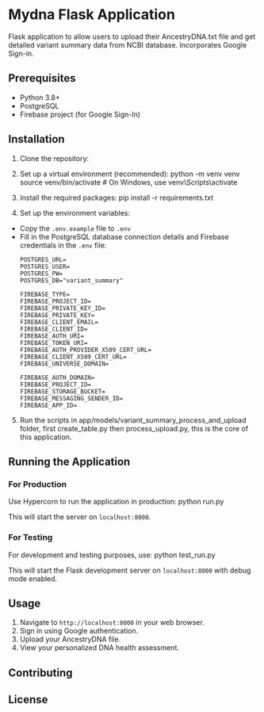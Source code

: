 # Mydna Flask Application
Flask application to allow users to upload their AncestryDNA.txt file and get detailed variant summary data from NCBI database. Incorporates Google Sign-in.

## Prerequisites

- Python 3.8+
- PostgreSQL
- Firebase project (for Google Sign-In)

## Installation

1. Clone the repository:

2. Set up a virtual environment (recommended):
    python -m venv venv
    source venv/bin/activate  # On Windows, use venv\Scripts\activate

3. Install the required packages:
    pip install -r requirements.txt

4. Set up the environment variables:
- Copy the `.env.example` file to `.env`
- Fill in the PostgreSQL database connection details and Firebase credentials in the `.env` file:
  ```
  POSTGRES_URL=
  POSTGRES_USER=
  POSTGRES_PW=
  POSTGRES_DB="variant_summary"  
  
  FIREBASE_TYPE=
  FIREBASE_PROJECT_ID=
  FIREBASE_PRIVATE_KEY_ID=
  FIREBASE_PRIVATE_KEY=
  FIREBASE_CLIENT_EMAIL=
  FIREBASE_CLIENT_ID=
  FIREBASE_AUTH_URI=
  FIREBASE_TOKEN_URI=
  FIREBASE_AUTH_PROVIDER_X509_CERT_URL=
  FIREBASE_CLIENT_X509_CERT_URL=
  FIREBASE_UNIVERSE_DOMAIN=

  FIREBASE_AUTH_DOMAIN=
  FIREBASE_PROJECT_ID=
  FIREBASE_STORAGE_BUCKET=
  FIREBASE_MESSAGING_SENDER_ID=
  FIREBASE_APP_ID=

  ```
5. Run the scripts in  app/models/variant_summary_process_and_upload folder, 
   first create_table.py then process_upload.py, this is the core of this application.

## Running the Application

### For Production

Use Hypercorn to run the application in production: 
    python run.py   

This will start the server on `localhost:8000`.

### For Testing

For development and testing purposes, use:
    python test_run.py

This will start the Flask development server on `localhost:8000` with debug mode enabled.

## Usage

1. Navigate to `http://localhost:8000` in your web browser.
2. Sign in using Google authentication.
3. Upload your AncestryDNA file.
4. View your personalized DNA health assessment.

## Contributing

## License


